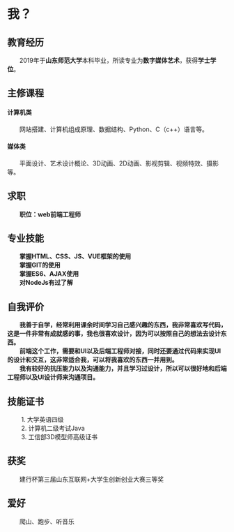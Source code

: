 # 我？

## 教育经历
&emsp;&emsp;2019年于**山东师范大学**本科毕业，所读专业为**数字媒体艺术**，获得**学士学位**。

## 主修课程
#### 计算机类
&emsp;&emsp;网站搭建、计算机组成原理、数据结构、Python、C（c++）语言等。
#### 媒体类
&emsp;&emsp;平面设计、艺术设计概论、3D动画、2D动画、影视剪辑、视频特效、摄影等。

## 求职
**&emsp;&emsp;职位：web前端工程师**

## 专业技能
**&emsp;&emsp;掌握HTML、CSS、JS、VUE框架的使用**  
**&emsp;&emsp;掌握GIT的使用**  
**&emsp;&emsp;掌握ES6、AJAX使用**  
**&emsp;&emsp;对NodeJs有过了解**

## 自我评价
**&emsp;&emsp;我善于自学，经常利用课余时间学习自己感兴趣的东西，我非常喜欢写代码，这是一件非常有成就感的事，我也很喜欢设计，因为可以按照自己的想法去设计东西。**  
**&emsp;&emsp;前端这个工作，需要和UI以及后端工程师对接，同时还要通过代码来实现UI的设计和交互，这非常适合我，可以将我喜欢的东西一并用到。**  
**&emsp;&emsp;我有较好的抗压能力以及沟通能力，并且学习过设计，所以可以很好地和后端工程师以及UI设计师来沟通项目。**

## 技能证书
&emsp;&emsp; 1. 大学英语四级    
&emsp;&emsp; 2. 计算机二级考试Java  
&emsp;&emsp; 3. 工信部3D模型师高级证书

## 获奖
&emsp;&emsp;建行杯第三届山东互联网+大学生创新创业大赛三等奖

## 爱好
&emsp;&emsp;爬山、跑步、听音乐